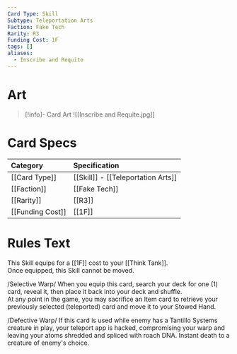 ```yaml
---
Card Type: Skill
Subtype: Teleportation Arts
Faction: Fake Tech
Rarity: R3
Funding Cost: 1F
tags: []
aliases:
  - Inscribe and Requite
---
```

# Art

> [!info]- Card Art
> ![[Inscribe and Requite.jpg]]

# Card Specs

| Category | Specification| 
| :--- | :--- |
| [[Card Type]] | [[Skill]] - [[Teleportation Arts]] |  
| [[Faction]] | [[Fake Tech]] |  
| [[Rarity]] | [[R3]] | 
| [[Funding Cost]] | [[1F]] |  

# Rules Text  

This Skill equips for a [[1F]] cost to your [[Think Tank]].  
Once equipped, this Skill cannot be moved.  

/Selective Warp/ When you equip this card, search your deck for one (1) card, reveal it, then place it back into your deck and shuffle.   
At any point in the game, you may sacrifice an Item card to retrieve your previously selected (teleported) card and move it to your Stowed Hand.  

/Defective Warp/ If this card is used while enemy has a Tantillo Systems creature in play, your teleport app is hacked, compromising your warp and leaving your atoms shredded and spliced with roach DNA.
Instant death to a creature of enemy's choice.  

